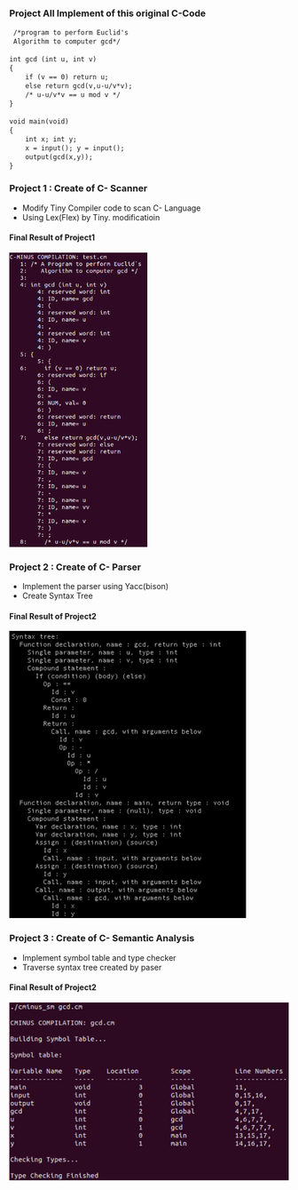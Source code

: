 ### Project All Implement of this original C-Code
     /*program to perform Euclid's
	 Algorithm to computer gcd*/
	 
	int gcd (int u, int v)
	{
		if (v == 0) return u;
		else return gcd(v,u-u/v*v);
		/* u-u/v*v == u mod v */
	}

	void main(void)
	{
    	int x; int y;
    	x = input(); y = input();
    	output(gcd(x,y));
	}


### Project 1 : Create of C- Scanner

- Modify Tiny Compiler code to scan C- Language
- Using Lex(Flex) by Tiny. modificatioin

#### Final Result of Project1
![Final Result1](https://github.com/khndhkx123/Compiler-Structure/blob/master/cp1/cp1.PNG)



### Project 2 : Create of C- Parser

- Implement the parser using Yacc(bison)
- Create Syntax Tree

#### Final Result of Project2
![Final Result2](https://github.com/khndhkx123/Compiler-Structure/blob/master/cp2/cp2.PNG)



### Project 3 : Create of C- Semantic Analysis

- Implement symbol table and type checker
- Traverse syntax tree created by paser

#### Final Result of Project2
![Final Result3](https://github.com/khndhkx123/Compiler-Structure/blob/master/cp3/cp3.PNG)

